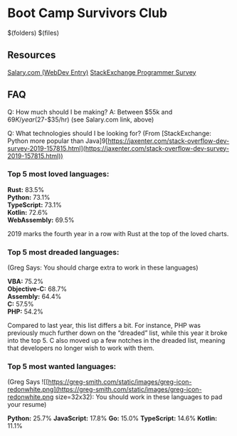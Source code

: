 # Boot Camp Survivors Club
$(folders)
$(files)

## Resources
[Salary.com (WebDev Entry)](https://swz.salary.com/SalaryWizard/Web-Applications-Developer-I-Salary-Details-Richmond-VA.aspx?&edu=EDLEV2&yrs=0&drpt=DR01&rptto=RL05&pfm=PR02)
[StackExchange Programmer Survey](https://insights.stackoverflow.com/survey/2019)


## FAQ
Q: How much should I be making?
A: Between $55k and $69K/year ($27-$35/hr) (see Salary.com link, above)

Q: What technologies should I be looking for?
(From [StackExchange: Python more popular than Java]9[https://jaxenter.com/stack-overflow-dev-survey-2019-157815.html](https://jaxenter.com/stack-overflow-dev-survey-2019-157815.html))
### Top 5 most loved languages:

**Rust:**  83.5%  
**Python:**  73.1%  
**TypeScript:**  73.1%  
**Kotlin:**  72.6%  
**WebAssembly:**  69.5%

2019 marks the fourth year in a row with Rust at the top of the loved charts.

### Top 5 most dreaded languages:
(Greg Says: You should charge extra to work in these languages)

**VBA:**  75.2%  
**Objective-C:**  68.7%  
**Assembly:**  64.4%  
**C:**  57.5%  
**PHP:**  54.2%

Compared to last year, this list differs a bit. For instance, PHP was previously much further down on the “dreaded” list, while this year it broke into the top 5. C also moved up a few notches in the dreaded list, meaning that developers no longer wish to work with them.

### Top 5 most wanted languages:
(Greg Says ![[https://greg-smith.com/static/images/greg-icon-redonwhite.png](https://greg-smith.com/static/images/greg-icon-redonwhite.png size=32x32): You should work in these languages to pad your resume)

**Python:**  25.7%
**JavaScript:**  17.8%
**Go:**  15.0%
**TypeScript:**  14.6%
**Kotlin:**  11.1%


<!--stackedit_data:
eyJoaXN0b3J5IjpbLTExNTkyMjAxMzUsNTA0NzU0MjA0XX0=
-->